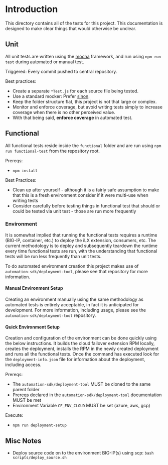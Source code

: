 # Introduction

This directory contains all of the tests for this project.  This documentation is designed to make clear things that would otherwise be unclear.

## Unit

All unit tests are written using the [mocha](https://mochajs.org) framework, and run using ```npm run test``` during automated or manual test.

Triggered: Every commit pushed to central repository.

Best practices:

- Create a separate ```*Test.js``` for each source file being tested.
- Use a standard mocker:  Prefer [sinon](https://sinonjs.org). 
- Keep the folder structure flat, this project is not that large or complex.
- Monitor and enforce coverage, but avoid writing tests simply to increase coverage when there is no other perceived value.
- With that being said, **enforce coverage** in automated test.

## Functional

All functional tests reside inside the ```functional``` folder and are run using ```npm run functional-test``` from the repository root.

Prereqs:

- `npm install`

Best Practices:

- Clean up after yourself - although it is a fairly safe assumption to make that this is a fresh environment consider if it were multi-use when writing tests
- Consider carefully before testing things in functional test that should or could be tested via unit test - those are run more frequently

### Environment

It is somewhat implied that running the functional tests requires a runtime (BIG-IP, container, etc.) to deploy the iLX extension, consumers, etc.  The current methodology is to deploy and subsequently teardown the runtime every time functional tests are run, with the understanding that functional tests will be run less frequently than unit tests.

To do automated environment creation this project makes use of `automation-sdk/deployment-tool`, please see that repository for more information.

#### Manual Environment Setup

Creating an environment manually using the same methodology as automated tests is entirely acceptable, in fact it is anticipated for development.  For more information, including usage, please see the `automation-sdk/deployment-tool` repository.

#### Quick Environment Setup

Creation and configuration of the environment can be done quickly using the below instructions. It builds the cloud failover extension RPM locally, creates the deployment, installs the RPM in the newly created deployment and runs all the functional tests. Once the command has executed look for the `deployment-info.json` file for information about the deployment, including access.

Prereqs:

- The `automation-sdk/deployment-tool` MUST be cloned to the same parent folder
- Prereqs declared in the `automation-sdk/deployment-tool` documentation MUST be met
- Environment Variable `CF_ENV_CLOUD` MUST be set (azure, aws, gcp)

Execute:

- `npm run deployment-setup`

## Misc Notes

- Deploy source code on to the environment BIG-IP(s) using scp: `bash scripts/deploy_source.sh`
